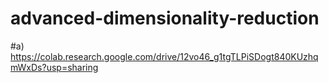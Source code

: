 # advanced-dimensionality-reduction
#a) https://colab.research.google.com/drive/12vo46_g1tgTLPiSDogt840KUzhqmWxDs?usp=sharing
